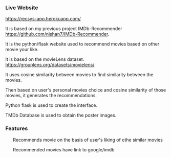 

### Live Website
https://recsys-app.herokuapp.com/

It is based on my previous project IMDb-Recommender https://github.com/nishan7/IMDb-Recommender.

It is the python/flask website used to recommend movies based on other movie
 your like.

It is based on the movieLens dataset. https://grouplens.org/datasets/movielens/

It uses cosine similarity between movies to find similarity between the movies.

Then based on user's personal movies choice and cosine similarity of those movies, it generates the recommendations.

Python flask is used to create the interface.

TMDb Database is used to obtain the poster images.


### Features
<ul>Recommends movie on the basis of user's liking of othe similar movies</ul>
<ul>Recommended movies have link to google/imdb </ul>



##

